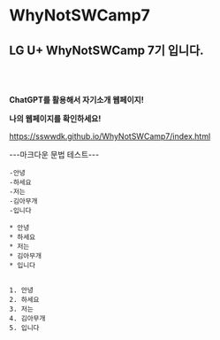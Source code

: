 # WhyNotSWCamp7

LG U+ WhyNotSWCamp 7기 입니다.
-------------------------------
<br>
<br>

<b> ChatGPT를 활용해서 자기소개 웹페이지!</b>

<b> 나의 웹페이지를 확인하세요! </b>

https://sswwdk.github.io/WhyNotSWCamp7/index.html

---마크다운 문법 테스트---
~~~마크다운 문법 테스트~~~
-안녕
-하세요
-저는
-김아무개
-입니다

* 안녕
* 하세요
* 저는
* 김아무개
* 입니다

  
1. 안녕
2. 하세요
3. 저는
4. 김아무개
5. 입니다


